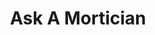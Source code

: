 ---
title: Ask A Mortician
type: channel
channel: askamortician
tags:
- breadtube
- culture
- mortality
url: /askamortician/
videos:
- EG0PtwYJU0M
- F4zRwIWagKs
- 71Z677IXUak
- O5xMpsYdzgg
- vtKfAMjY3zY
- xGCCecb3x9s
- GCBZ918FPGA
- _dvZQvbPYcY
- eR-C4LXj4wU
- 4NYQ2aM13Hc
- yjZ8KCW_8Ts
- NYba8P1xMck
- 9A6KX2w-dss
- tMyzwMCGl-k
- JF4vL7p-jI0
- vXqz5R5aLys
- uVG_gdcXQew
- APkkItrCKrE
- W54fpeRZVsw
- lap8llDRpuU
- 0WOyFErcTHU
- 6zct0VpE8kE
- p5zVSaoiVT4
- NNkzUiSjKH0
- tRZMN6LqeCU
- TAL4O1Nb9ew
- C-ns40hcjaE
- VNow5soA714
- kPBNE5B5qF0
- v0cvVyIEfHI
- UKgYgvDaD2I
- vD8TA5OdJg8
- XqY_g5b00Lo
- fJiKvb-OEuU
- gi0Gi0sqXwg
- eA5Hw4jAqWQ
- SLDgGxzVwsg
- 2yqcnM-BLQA
- qNxvppbhMhg
- hy507E8TN_w
- y57phtspJR4
- S6nt_kdLnvA
- dVO37s6PAvA
- B5-NtLmKUDE
- PfZqZjWfa2Q
- EPuXbHce9FU
- pVDo2tsJeXA
- B_if47gEn0w
- KCMsale9MeY
- TloNF-lChWQ
- kpR54iv5c0U
- 6TSFX-hFgIk
- 6-pkNGdbJnc
- 9GhLJkiASSY
- bFM_w_tN2B4
- ISrDnyGRhmE
- B1QDCDacozg
- EhiV_dY0Wfo
- WgQoPEKkCUM
- 4HsBCqhbANQ
- ecrz_2yu0Ag
- ngpD8_PE9-Q
- YRhVZ6JsltU
- lGbI7zn2UV0
- y5m3_xUawAY
- FOZSU0SLNME
- Roj09VojHx0
- RfhKDodO9M8
- PUsZ0blU3qE
- swQHx6EvrXQ
- tDi_SpPYkvw
- _yZjAzDcAmc
- pWo2-LHwGMM
- lJjfBHDuMNs
- qq6_xujk-fI
- PxbsutBFmsE
- mmhmPm9fsuo
- 7uFiHi7QKCs
- 9FvYfuwZvyY
- MGpSheCNRk8
- r9t28IYEprU
- KF013V8znxg
- Mp5R7wjb-Vc
- 5OdRTQiUxlQ
- yJuwoq__tJA
- 15tQPaKpEHI
- Sic1fxVDklo
- Nfpwo5B0Iq4
- hCZsy6_SIQ8
- 8Yw7TtZXEIE
- wZUeMyXDMQQ
- DIkLDuZMi50
- em-_iXlV0_A
- lbHj0CX-nE0
- xOXGmVrLWDg
- Ard0ugA6Do8
- EOhSd0ugmI4
- QvFZDPq3tZA
- _BFlND9G9sQ
- uxvfgKpAxx0
- jMi117KF9Kg
- D9VJPl0dmgg
- FIwj0ybenmM
- ifYk9jfCpBo
- eMw5E2rzKWg
- qRVVX5pJ62I
- iGr2KgWBy7U
- ZAFeagRvKxM
- 2ZtC4MiaKc8
- qFPNsjgrM64
- WVFr7ynB8s8
- AtVddx8x_PE
- FlmMtZ4J3qQ
- q5hF7Dl0DDc
- flV7C_TntvU
- 3IBsAiDeS4M
- 15WVW7UYI_I
- G-FHInBhENM
- fX-DeO9fX08
- S2bYQ0NLVZI
- 6UiD2KfksFI
- z9O56OuQgdw
- E8DxI8Pn1Uw
- 4NV-5BrC65c
- eIjqQbLC62g
- 3rhtgD393VQ
- lRUTup6bS6g
- MzrTl3kYHBE
- fNSdNvm16Fg
- zBDYpj334NE
- uBBGNhYK3TM
- AxDkM3mIbTU
- 887QVX7hnzw
- bWYCx2-PPLg
- aLfcjeo_J7w
- L8RtdsKQYZg
- GFQAlQot0QA
- 2A8ePU4zyI8
- aocfmfRbZ_I
- CN7ZD9uw7LQ
- OHwXhUFQPCk
- -P4WWXWWUg8
- SvTdKGfj7eU
- RTy3gr1NeFI
- jPxp1drlOVQ
- U2Cg5k534oE
- UWSaN0QXBII
- RCH43YUO_iU
- EjltJhDmbzk
- _75DUxKzZu8
- QU3Ey_n5c60
- wdX3BqF1s9Y
- qe9l-xtBX0w
- LUpMPAiyHkI
- nUaqKZnClGQ
- jN4SvtRje2I
- n3EAVCNftB0
- K2McemVuG28
- ArRuedcFdVs
- p3rIc1qS258
- FqB_3b8yYDY
- jt2YYzlJjwY
- GK6vjZqXNGQ
- DIPULcHHmYw
- iOa69UQIwkc
- ID7M4k_k3-Q
- _p7HWFu8RP4
- YI-pW4X_uE0
- ng8JFeqrPm8
- R5r5e1fCf0Y
- 4DZumsrUejI
- RC-mE6u6OSQ
- BpxO5LuYSbw
- PC5YBe8e8wo
- 009dkARgNHg
- eXAwHTCXs24
- 94L8MeZDz8E
- TG6Rh3ZVBVI
- kORGk6s1C_s
- hTTPj8Uc9-k
- 6w_Idqdeutg
- jzalnvzLBJo
- WgSZeOWBF8M
- DlsaSbIQEiw
- x5EKk86YiX4
- FQJOs8rm6xM
- OiXij6Sbo24
- wCK3rqpcGm8
- yw7bsNKsABQ
- kgfMaXTilEw
- YcMB27PeO7w
- QA4tOQYFxeA
- IwmX2HEvPRE
- 0gUOP9IvZew
- ckLgEunrejA
- B3dF5tSfL0k
- ahM6zFrSplo
- ypxP3ciUv-Y
- SbQTACCNgcg
- 66qk19eUEdw
- KxOAYAhl1fo
- gv7MSFgT8TE
- JKecQavdFgE
- xpESkibUFo8
- cysBZ7cq5n4
- LOk5Bfp_TpU
- y74ukkW0cf0
- 88ai_D7k4BY
- JTCg6PGaOkM
- OjWgO1YGFtw
menu:
  main:
    parent: Channels
---